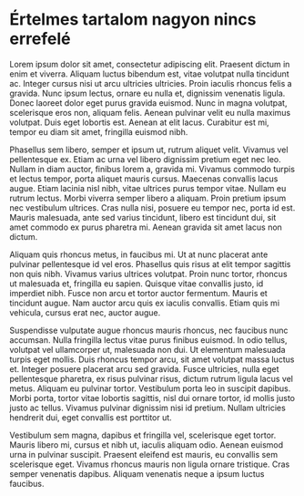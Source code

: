# Értelmes tartalom nagyon nincs errefelé

Lorem ipsum dolor sit amet, consectetur adipiscing elit. Praesent dictum in enim et viverra. Aliquam luctus bibendum est, vitae volutpat nulla tincidunt ac. Integer cursus nisi ut arcu ultricies ultricies. Proin iaculis rhoncus felis a gravida. Nunc ipsum lectus, ornare eu nulla et, dignissim venenatis ligula. Donec laoreet dolor eget purus gravida euismod. Nunc in magna volutpat, scelerisque eros non, aliquam felis. Aenean pulvinar velit eu nulla maximus volutpat. Duis eget lobortis est. Aenean at elit lacus. Curabitur est mi, tempor eu diam sit amet, fringilla euismod nibh.

Phasellus sem libero, semper et ipsum ut, rutrum aliquet velit. Vivamus vel pellentesque ex. Etiam ac urna vel libero dignissim pretium eget nec leo. Nullam in diam auctor, finibus lorem a, gravida mi. Vivamus commodo turpis et lectus tempor, porta aliquet mauris cursus. Maecenas convallis lacus augue. Etiam lacinia nisl nibh, vitae ultrices purus tempor vitae. Nullam eu rutrum lectus. Morbi viverra semper libero a aliquam. Proin pretium ipsum nec vestibulum ultrices. Cras nulla nisi, posuere eu tempor nec, porta id est. Mauris malesuada, ante sed varius tincidunt, libero est tincidunt dui, sit amet commodo ex purus pharetra mi. Aenean gravida sit amet lacus non dictum.

Aliquam quis rhoncus metus, in faucibus mi. Ut at nunc placerat ante pulvinar pellentesque id vel eros. Phasellus quis risus at elit tempor sagittis non quis nibh. Vivamus varius ultrices volutpat. Proin nunc tortor, rhoncus ut malesuada et, fringilla eu sapien. Quisque vitae convallis justo, id imperdiet nibh. Fusce non arcu et tortor auctor fermentum. Mauris et tincidunt augue. Nam auctor arcu quis ex iaculis convallis. Etiam quis mi vehicula, cursus erat nec, auctor augue.

Suspendisse vulputate augue rhoncus mauris rhoncus, nec faucibus nunc accumsan. Nulla fringilla lectus vitae purus finibus euismod. In odio tellus, volutpat vel ullamcorper ut, malesuada non dui. Ut elementum malesuada turpis eget mollis. Duis rhoncus tempor arcu, sit amet volutpat massa luctus et. Integer posuere placerat arcu sed gravida. Fusce ultricies, nulla eget pellentesque pharetra, ex risus pulvinar risus, dictum rutrum ligula lacus vel metus. Aliquam eu pulvinar tortor. Vestibulum porta leo in suscipit dapibus. Morbi porta, tortor vitae lobortis sagittis, nisl dui ornare tortor, id mollis justo justo ac tellus. Vivamus pulvinar dignissim nisi id pretium. Nullam ultricies hendrerit dui, eget convallis est porttitor ut.

Vestibulum sem magna, dapibus et fringilla vel, scelerisque eget tortor. Mauris libero mi, cursus et nibh ut, iaculis aliquam odio. Aenean euismod urna in pulvinar suscipit. Praesent eleifend est mauris, eu convallis sem scelerisque eget. Vivamus rhoncus mauris non ligula ornare tristique. Cras semper venenatis dapibus. Aliquam venenatis neque a ipsum luctus faucibus. 

